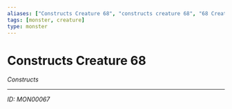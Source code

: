 ```yaml
---
aliases: ["Constructs Creature 68", "constructs creature 68", "68 Creature Constructs"]
tags: [monster, creature]
type: monster
---
```


# Constructs Creature 68

*Constructs*

---
*ID: MON00067*
